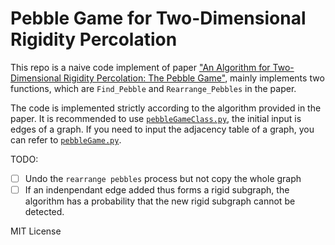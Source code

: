 # Pebble Game for Two-Dimensional Rigidity Percolation

This repo is a naive code implement of paper ["An Algorithm for Two-Dimensional Rigidity Percolation: The Pebble Game"](https://pdfs.semanticscholar.org/4783/4fa63ceb304a0516d5d19f04992f12616f6a.pdf), mainly implements two functions, which are `Find_Pebble` and `Rearrange_Pebbles` in the paper.

The code is implemented strictly according to the algorithm provided in the paper. It is recommended to use [`pebbleGameClass.py`](./pebbleGameClass.py), the initial input is edges of a graph. If you need to input the adjacency table of a graph, you can refer to [`pebbleGame.py`](./pebbleGame.py).

TODO:
- [ ] Undo the `rearrange pebbles` process but not copy the whole graph
- [ ] If an indenpendant edge added thus forms a rigid subgraph, the algorithm has a probability that the new rigid subgraph cannot be detected.

MIT License
